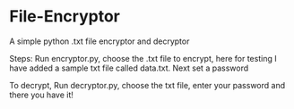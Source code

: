 # File-Encryptor
A simple python .txt file encryptor and decryptor

Steps: Run encryptor.py, choose the .txt file to encrypt, here for testing I have added a sample txt file called data.txt. Next set a password

To decrypt, Run decryptor.py, choose the txt file, enter your password and there you have it!
